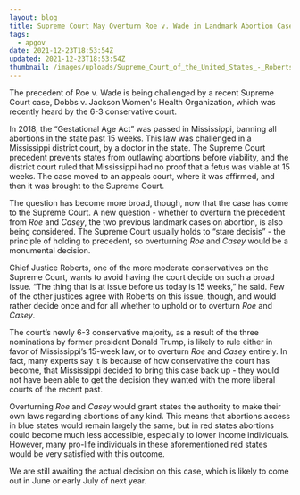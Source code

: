 ```yaml
---
layout: blog
title: Supreme Court May Overturn Roe v. Wade in Landmark Abortion Case
tags:
  - apgov
date: 2021-12-23T18:53:54Z
updated: 2021-12-23T18:53:54Z
thumbnail: /images/uploads/Supreme_Court_of_the_United_States_-_Roberts_Court_2020.jpg
---
```

The precedent of Roe v. Wade is being challenged by a recent Supreme Court case, Dobbs v. Jackson Women's Health Organization, which was recently heard by the 6-3 conservative court.  

In 2018, the “Gestational Age Act” was passed in Mississippi, banning all abortions in the state past 15 weeks. This law was challenged in a Mississippi district court, by a doctor in the state. The Supreme Court precedent prevents states from outlawing abortions before viability, and the district court ruled that Mississippi had no proof that a fetus was viable at 15 weeks. The case moved to an appeals court, where it was affirmed, and then it was brought to the Supreme Court.  

The question has become more broad, though, now that the case has come to the Supreme Court. A new question - whether to overturn the precedent from *Roe* and *Casey*, the two previous landmark cases on abortion, is also being considered. The Supreme Court usually holds to “stare decisis” - the principle of holding to precedent, so overturning *Roe* and *Casey* would be a monumental decision.   

Chief Justice Roberts, one of the more moderate conservatives on the Supreme Court, wants to avoid having the court decide on such a broad issue. “The thing that is at issue before us today is 15 weeks,” he said. Few of the other justices agree with Roberts on this issue, though, and would rather decide once and for all whether to uphold or to overturn *Roe* and *Casey*.  

The court’s newly 6-3 conservative majority, as a result of the three nominations by former president Donald Trump, is likely to rule either in favor of Mississippi’s 15-week law, or to overturn *Roe* and *Casey* entirely. In fact, many experts say it is because of how conservative the court has become, that Mississippi decided to bring this case back up - they would not have been able to get the decision they wanted with the more liberal courts of the recent past.  

Overturning *Roe* and *Casey* would grant states the authority to make their own laws regarding abortions of any kind. This means that abortions access in blue states would remain largely the same, but in red states abortions could become much less accessible, especially to lower income individuals. However, many pro-life individuals in these aforementioned red states would be very satisfied with this outcome.  

We are still awaiting the actual decision on this case, which is likely to come out in June or early July of next year.
